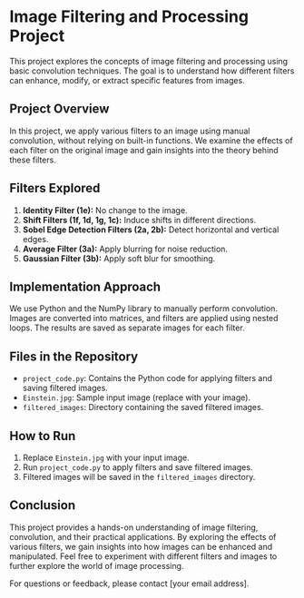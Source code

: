 
# Image Filtering and Processing Project

This project explores the concepts of image filtering and processing using basic convolution techniques. The goal is to understand how different filters can enhance, modify, or extract specific features from images.

## Project Overview

In this project, we apply various filters to an image using manual convolution, without relying on built-in functions. We examine the effects of each filter on the original image and gain insights into the theory behind these filters.

## Filters Explored

1. **Identity Filter (1e):** No change to the image.
2. **Shift Filters (1f, 1d, 1g, 1c):** Induce shifts in different directions.
3. **Sobel Edge Detection Filters (2a, 2b):** Detect horizontal and vertical edges.
4. **Average Filter (3a):** Apply blurring for noise reduction.
5. **Gaussian Filter (3b):** Apply soft blur for smoothing.

## Implementation Approach

We use Python and the NumPy library to manually perform convolution. Images are converted into matrices, and filters are applied using nested loops. The results are saved as separate images for each filter.

## Files in the Repository

- `project_code.py`: Contains the Python code for applying filters and saving filtered images.
- `Einstein.jpg`: Sample input image (replace with your image).
- `filtered_images`: Directory containing the saved filtered images.

## How to Run

1. Replace `Einstein.jpg` with your input image.
2. Run `project_code.py` to apply filters and save filtered images.
3. Filtered images will be saved in the `filtered_images` directory.

## Conclusion

This project provides a hands-on understanding of image filtering, convolution, and their practical applications. By exploring the effects of various filters, we gain insights into how images can be enhanced and manipulated. Feel free to experiment with different filters and images to further explore the world of image processing.

For questions or feedback, please contact [your email address].

